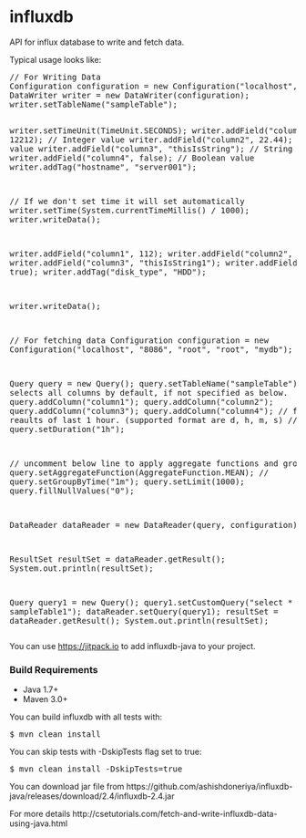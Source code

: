 # influxdb
API for influx database to write and fetch data.

<p>Typical usage looks like:</p>
<pre>
// For Writing Data
Configuration configuration = new Configuration("localhost", "8086", "root", "root", "mydb");
DataWriter writer = new DataWriter(configuration);
writer.setTableName("sampleTable");

writer.setTimeUnit(TimeUnit.SECONDS);
writer.addField("column1", 12212);          // Integer value
writer.addField("column2", 22.44);          // Double value
writer.addField("column3", "thisIsString"); // String value
writer.addField("column4", false);          // Boolean value
writer.addTag("hostname", "server001");

// If we don't set time it will set automatically
writer.setTime(System.currentTimeMillis() / 1000);
writer.writeData();

writer.addField("column1", 112);
writer.addField("column2", 21.44);
writer.addField("column3", "thisIsString1");
writer.addField("column4", true);
writer.addTag("disk_type", "HDD");

writer.writeData();



// For fetching data
Configuration configuration = new Configuration("localhost", "8086", "root", "root", "mydb");

Query query = new Query();
query.setTableName("sampleTable");
// selects all columns by default, if not specified as below.
query.addColumn("column1");
query.addColumn("column2");
query.addColumn("column3");
query.addColumn("column4");
// fetches reaults of last 1 hour. (supported format are d, h, m, s)
// query.setDuration("1h");

// uncomment below line to apply aggregate functions and grouping
// query.setAggregateFunction(AggregateFunction.MEAN);
// query.setGroupByTime("1m");
query.setLimit(1000);
query.fillNullValues("0");

DataReader dataReader = new DataReader(query, configuration);

ResultSet resultSet = dataReader.getResult();
System.out.println(resultSet);

Query query1 = new Query();
query1.setCustomQuery("select * from sampleTable1");
dataReader.setQuery(query1);
resultSet = dataReader.getResult();
System.out.println(resultSet);</pre>

You can use https://jitpack.io to add influxdb-java to your project.

<h3>Build Requirements</h3>
<ul>
<li>Java 1.7+</li>
<li>Maven 3.0+</li>
</ul>

<p>You can build influxdb with all tests with:</p>
<pre>$ mvn clean install</pre>


<p>You can skip tests with -DskipTests flag set to true:</p>
<pre>$ mvn clean install -DskipTests=true</pre>

<p>You can download jar file from https://github.com/ashishdoneriya/influxdb-java/releases/download/2.4/influxdb-2.4.jar

<p>For more details http://csetutorials.com/fetch-and-write-influxdb-data-using-java.html</p>
